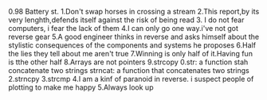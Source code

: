 0.98 Battery st.
1.Don't swap horses in crossing a stream
2.This report,by its very lenghth,defends itself against the risk of being read
3. I do not fear computers, i fear the lack of them
4.I can only go one way.i've not got reverse gear
5.A good engineer thinks in reverse and asks himself about the stylistic consequences of the components and systems he proposes
6.Half the lies they tell about me aren't true
7.Winning is only half of it.Having fun is tthe other half
8.Arrays are not pointers
9.strcopy
0.str:
a function stah concatenate two strings
strncat:
a function that concatenates two strings
2.strncpy
3.strcmp
4.I am a kinf of paranoid in reverse. i suspect people of plotting to make me happy
5.Always look up
